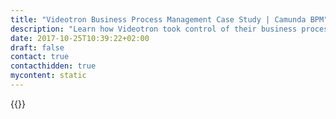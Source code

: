 ```yaml
---
title: "Videotron Business Process Management Case Study | Camunda BPM"
description: "Learn how Videotron took control of their business process automation and improved efficiency in their organization with Camunda. Camunda is the leader for workflow automation based on Java and BPMN 2.0."
date: 2017-10-25T10:39:22+02:00
draft: false
contact: true
contacthidden: true
mycontent: static
---
```

{{<case-study-single
company="Videotron"
companydescription="<p>Videotron is a Canadian leader in the telecommunications industry.  A Wholly owned subsidiary of Quebecor Media Inc., Videotron is an integrated communications company engaged in cable television, interactive multimedia development, Internet access, cable telephone and mobile telephone services. </p>"
customerquote=""
teaser=""
usecase=""
videolink=""
logo="//images.ctfassets.net/vpidbgnakfvf/y97ny0gFQ4G4gQC4M60Yw/ddfa6b2cd0b6a36e90359674b77d26ce/videotron.svg"
pdf=""
thumbnail="">}}